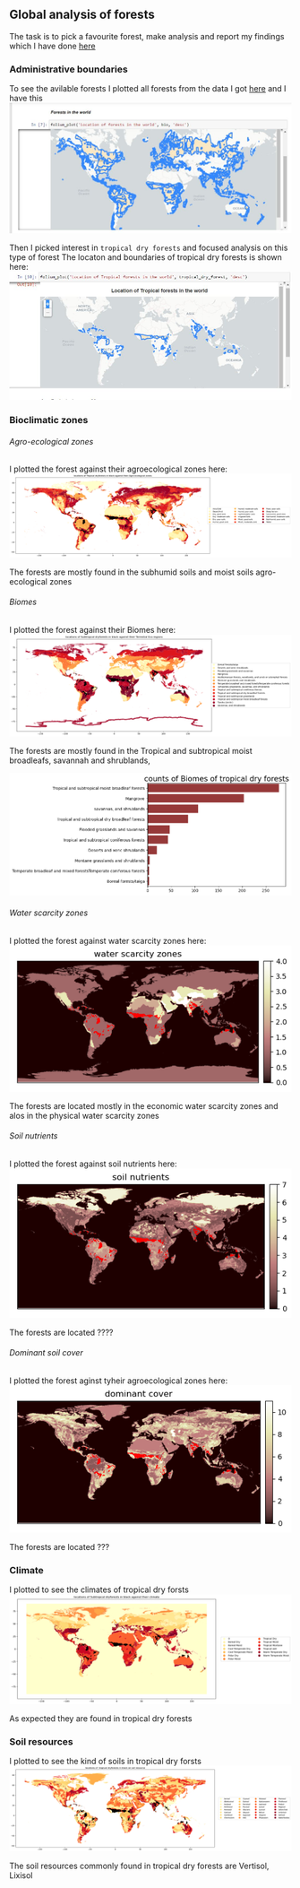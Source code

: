## Global analysis of forests 

The task is to pick a favourite forest, make analysis and report my findings which I have done [here](https://nbviewer.org/github/Hafsah2020/Outreachy_Hafsah_Anibaba_2022/blob/main/global_forest_analysis.ipynb#AgroEcological-zones-of-forest)

### Administrative boundaries

To see the avilable forests I plotted all forests from the data I got [here](https://datasets.mojaglobal.workers.dev/0:/Bioclimatic&EcologicalZones/HoldridgeLifeZones.json) and I have this
![forests in the world](Images/forests_in_the_world.JPG)

Then I picked interest in `tropical dry forests` and focused analysis on this type of forest
The locaton and boundaries of tropical dry forests is shown here:
![Tropical forests in the world](Images/tropical_forests_location.JPG)

### Bioclimatic zones

###### Agro-ecological zones

I plotted the forest against their agroecological zones here:
![Agro ecological zones](Images/agro_eco_zones.png)

The forests are mostly found in the subhumid soils and moist soils agro-ecological zones

###### Biomes

I plotted the forest against their Biomes here:
![Agro ecological zones](Images/biomes.png)

The forests are mostly found in the Tropical and subtropical moist broadleafs, savannah and shrublands,

![biomes_count](Images/terr_eco_zones_count.png)


###### Water scarcity zones

I plotted the forest against water scarcity zones here:
![Water scarcity zones](Images/water_scarcity.png)

The forests are located mostly in the economic water scarcity zones and alos in the physical water scarcity zones


###### Soil nutrients

I plotted the forest against soil nutrients here:
![Water scarcity zones](Images/soil_nutrients.png)

The forests are located ????


###### Dominant soil cover

I plotted the forest aginst tyheir agroecological zones here:
![Water scarcity zones](Images/dominant_cover.png)

The forests are located ???


### Climate
I plotted to see the climates of tropical dry forsts
![climate](Images/climate.png)

As expected they are found in tropical dry forests


### Soil resources

I plotted to see the kind of soils in tropical dry forsts
![Soil resources](Images/soil.png)

The soil resources commonly found in tropical dry forests are Vertisol,  Lixisol